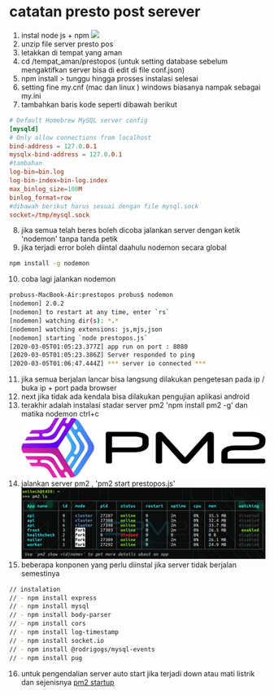 # catatan presto post serever

1. instal node js + npm
![](https://nodejs.org/static/images/logo.svg)
2. unzip file server presto pos
3. letakkan di tempat yang aman
4. cd /tempat_aman/prestopos (untuk setting database sebelum mengaktifkan server bisa di edit di file conf.json)
5. npm install > tunggu hingga prosses instalasi selesai
6. setting fine my.cnf (mac dan linux ) windows biasanya nampak sebagai my.ini
7. tambahkan baris kode seperti dibawah berikut
```cnf
# Default Homebrew MySQL server config
[mysqld]
# Only allow connections from localhost
bind-address = 127.0.0.1
mysqlx-bind-address = 127.0.0.1
#tambahan
log-bin=bin.log
log-bin-index=bin-log.index
max_binlog_size=100M
binlog_format=row
#dibawah berikut harus sesuai dengan file mysql.sock
socket=/tmp/mysql.sock
```
8. jika semua telah beres boleh dicoba jalankan server dengan ketik 'nodemon' tanpa tanda petik
9. jika terjadi error boleh diintal daahulu nodemon secara global
```bash
npm install -g nodemon
```
10. coba lagi jalankan nodemon
```bash
probuss-MacBook-Air:prestopos probus$ nodemon
[nodemon] 2.0.2
[nodemon] to restart at any time, enter `rs`
[nodemon] watching dir(s): *.*
[nodemon] watching extensions: js,mjs,json
[nodemon] starting `node prestopos.js`
[2020-03-05T01:05:23.377Z] app run on port : 8080
[2020-03-05T01:05:23.386Z] Server responded to ping
[2020-03-05T01:06:47.444Z] *** server io connected ***
```
11. jika semua berjalan lancar bisa langsung dilakukan pengetesan pada ip / buka ip + port pada browser
12. next jika tidak ada kendala bisa dilakukan pengujian aplikasi android
13. terakhir adalah instalasi stadar server pm2 'npm install pm2 -g' dan matika nodemon ctrl+c
![](https://raw.githubusercontent.com/Unitech/pm2/development/pres/pm2-v4.png)
14. jalankan server pm2 , 'pm2 start prestopos.js'
![gambar pm2](https://github.com/unitech/pm2/raw/master/pres/pm2-list.png)
15. beberapa konponen yang perlu diinstal jika server tidak berjalan semestinya
```bash
// instalation
// - npm install express
// - npm install mysql
// - npm install body-parser
// - npm install cors
// - npm install log-timestamp
// - npm install socket.io
// - npm install @rodrigogs/mysql-events
// - npm install pug
```
16. untuk pengendalian server auto start jika terjadi down atau mati listrik dan sejenisnya [pm2 startup](https://pm2.keymetrics.io/docs/usage/startup/)

